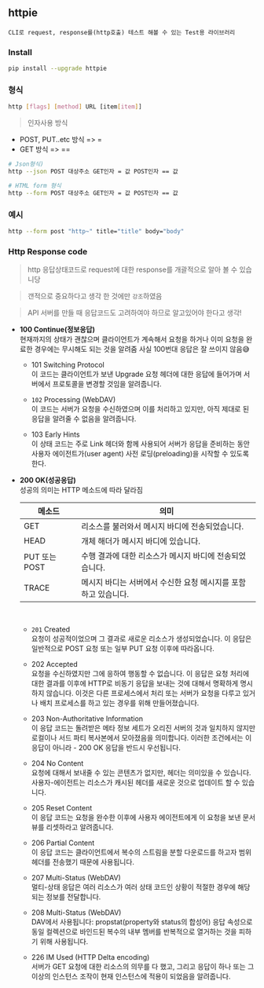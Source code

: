 ## httpie

`CLI로 request, response를(http호출) 테스트 해볼 수 있는 Test용 라이브러리`

### Install

```bash
pip install --upgrade httpie
```

### 형식
```bash
http [flags] [method] URL [item[item]]
```

> 인자사용 방식
- POST, PUT..etc 방식 => =
- GET 방식 => ==

```bash
# Json형식)
http --json POST 대상주소 GET인자 = 값 POST인자 == 값

# HTML form 형식
http --form POST 대상주소 GET인자 = 값 POST인자 == 값
```

### 예시
```bash
http --form post "http~" title="title" body="body"
```


### Http Response code 

> http 응답상태코드로 request에 대한 response를 개괄적으로 알아 볼 수 있습니당

> 갠적으로 중요하다고 생각 한 것에만 `강조`하였음

> API 서버를 만들 때 응답코드도 고려하여야 하므로 알고있어야 한다고 생각!


- <strong>100 Continue(정보응답)</strong><br>
현재까지의 상태가 괜찮으며 클라이언트가 계속해서 요청을 하거나 이미 요청을 완료한 경우에는 무시해도 되는 것을 알려줌
사실 100번대 응답은 잘 쓰이지 않음😅

    - 101 Switching Protocol<br>
    이 코드는 클라이언트가 보낸 Upgrade 요청 헤더에 대한 응답에 들어가며 서버에서 프로토콜을 변경할 것임을 알려줍니다.

    - `102` Processing (WebDAV)<br>
    이 코드는 서버가 요청을 수신하였으며 이를 처리하고 있지만, 아직 제대로 된 응답을 알려줄 수 없음을 알려줍니다.
    
    - 103 Early Hints<br>
    이 상태 코드는 주로 Link 헤더와 함께 사용되어 서버가 응답을 준비하는 동안 사용자 에이전트가(user agent) 사전 로딩(preloading)을 시작할 수 있도록 한다.


- <strong>200 OK(성공응답)</strong><br>
성공의 의미는 HTTP 메소드에 따라 달라짐

    |메소드|의미|
    |---|---|
    |GET|리소스를 불러와서 메시지 바디에 전송되었습니다.|
    |HEAD|개체 해더가 메시지 바디에 있습니다.|
    |PUT 또는 POST|수행 결과에 대한 리소스가 메시지 바디에 전송되었습니다.|
    |TRACE|메시지 바디는 서버에서 수신한 요청 메시지를 포함하고 있습니다.|
    <br>

    - `201` Created<br>
요청이 성공적이었으며 그 결과로 새로운 리소스가 생성되었습니다. 이 응답은 일반적으로 POST 요청 또는 일부 PUT 요청 이후에 따라옵니다.

    - 202 Accepted<br>
요청을 수신하였지만 그에 응하여 행동할 수 없습니다. 이 응답은 요청 처리에 대한 결과를 이후에 HTTP로 비동기 응답을 보내는 것에 대해서 명확하게 명시하지 않습니다. 이것은 다른 프로세스에서 처리 또는 서버가 요청을 다루고 있거나 배치 프로세스를 하고 있는 경우를 위해 만들어졌습니다.

    - 203 Non-Authoritative Information<br>
이 응답 코드는 돌려받은 메타 정보 세트가 오리진 서버의 것과 일치하지 않지만 로컬이나 서드 파티 복사본에서 모아졌음을 의미합니다. 이러한 조건에서는 이 응답이 아니라     - 200 OK 응답을 반드시 우선됩니다.

    - 204 No Content<br>
요청에 대해서 보내줄 수 있는 콘텐츠가 없지만, 헤더는 의미있을 수 있습니다. 사용자-에이전트는 리소스가 캐시된 헤더를 새로운 것으로 업데이트 할 수 있습니다.

    - 205 Reset Content<br>
이 응답 코드는 요청을 완수한 이후에 사용자 에이전트에게 이 요청을 보낸 문서 뷰를 리셋하라고 알려줍니다.

    - 206 Partial Content<br>
이 응답 코드는 클라이언트에서 복수의 스트림을 분할 다운로드를 하고자 범위 헤더를 전송했기 때문에 사용됩니다.

    - 207 Multi-Status (WebDAV)<br>
멀티-상태 응답은 여러 리소스가 여러 상태 코드인 상황이 적절한 경우에 해당되는 정보를 전달합니다.

    - 208 Multi-Status (WebDAV)<br>
DAV에서 사용됩니다: propstat(property와 status의 합성어) 응답 속성으로 동일 컬렉션으로 바인드된 복수의 내부 멤버를 반복적으로 열거하는 것을 피하기 위해 사용됩니다.

    - 226 IM Used (HTTP Delta encoding)<br>
서버가 GET 요청에 대한 리소스의 의무를 다 했고, 그리고 응답이 하나 또는 그 이상의 인스턴스 조작이 현재 인스턴스에 적용이 되었음을 알려줍니다.


<!-- - 300 f -->